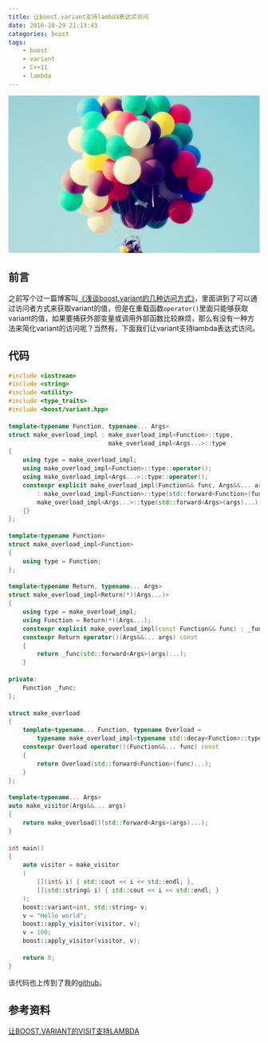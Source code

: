 ```yaml
---
title: 让boost.variant支持lambda表达式访问
date: 2016-10-29 21:13:43
categories: boost
tags: 
    - boost
    - variant
    - C++11
    - lambda
---
```


![此处输入图片的描述][1]

前言
-----

之前写个过一篇博客叫[《浅谈boost.variant的几种访问方式》][2]，里面讲到了可以通过访问者方式来获取variant的值，但是在重载函数`operator()`里面只能够获取variant的值，如果要捕获外部变量或调用外部函数比较麻烦，那么有没有一种方法来简化variant的访问呢？当然有，下面我们让variant支持lambda表达式访问。

<!--more-->

代码
-----

```cpp
#include <iostream>
#include <string>
#include <utility>
#include <type_traits>
#include <boost/variant.hpp>

template<typename Function, typename... Args>
struct make_overload_impl : make_overload_impl<Function>::type, 
                            make_overload_impl<Args...>::type
{
    using type = make_overload_impl;
    using make_overload_impl<Function>::type::operator();
    using make_overload_impl<Args...>::type::operator();
    constexpr explicit make_overload_impl(Function&& func, Args&&... args)
        : make_overload_impl<Function>::type(std::forward<Function>(func)),
        make_overload_impl<Args...>::type(std::forward<Args>(args)...)
    {}
};

template<typename Function>
struct make_overload_impl<Function>
{
    using type = Function;
};

template<typename Return, typename... Args>
struct make_overload_impl<Return(*)(Args...)>
{
    using type = make_overload_impl;
    using Function = Return(*)(Args...);
    constexpr explicit make_overload_impl(const Function&& func) : _func(func) {}
    constexpr Return operator()(Args&&... args) const
    {
        return _func(std::forward<Args>(args)...);
    }

private:
    Function _func;
};

struct make_overload
{
    template<typename... Function, typename Overload = 
        typename make_overload_impl<typename std::decay<Function>::type...>::type>
    constexpr Overload operator()(Function&&... func) const
    {
        return Overload(std::forward<Function>(func)...);
    }
};

template<typename... Args>
auto make_visitor(Args&&... args)
{
    return make_overload()(std::forward<Args>(args)...);
}

int main()
{
    auto visitor = make_visitor
    (
        [](int& i) { std::cout << i << std::endl; },
        [](std::string& i) { std::cout << i << std::endl; }
    );
    boost::variant<int, std::string> v;
    v = "Hello world";
    boost::apply_visitor(visitor, v);
    v = 100;
    boost::apply_visitor(visitor, v);

    return 0;
}
```

该代码也上传到了我的[github][3]。

参考资料
-----

[让BOOST.VARIANT的VISIT支持LAMBDA][4]


  [1]: https://raw.githubusercontent.com/chxuan/images/master/blog/2016/10/variant2.jpg
  [2]: http://chengxuan.me/2016/10/26/%E6%B5%85%E8%B0%88boost.variant%E7%9A%84%E5%87%A0%E7%A7%8D%E8%AE%BF%E9%97%AE%E6%96%B9%E5%BC%8F/
  [3]: https://github.com/chxuan/samples/tree/master/variant_visitor
  [4]: http://purecpp.org/?p=982
